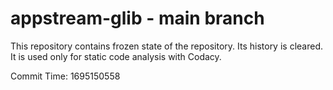 # appstream-glib - main branch

This repository contains frozen state of the repository.
Its history is cleared. It is used only for static code
analysis with Codacy.

Commit Time: 1695150558